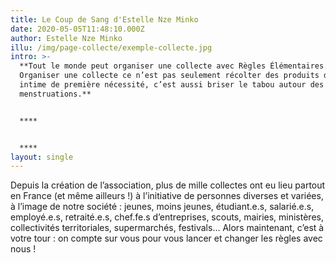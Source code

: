 ```yaml
---
title: Le Coup de Sang d'Estelle Nze Minko
date: 2020-05-05T11:48:10.000Z
author: Estelle Nze Minko
illu: /img/page-collecte/exemple-collecte.jpg
intro: >-
  **Tout le monde peut organiser une collecte avec Règles Élémentaires.
  Organiser une collecte ce n’est pas seulement récolter des produits d’hygiène
  intime de première nécessité, c’est aussi briser le tabou autour des
  menstruations.**


  ****


  ****
layout: single
---
```

Depuis la création de l’association, plus de mille collectes ont eu lieu partout en France (et même ailleurs !) à l’initiative de personnes diverses et variées, à l’image de notre société : jeunes, moins jeunes, étudiant.e.s, salarié.e.s, employé.e.s, retraité.e.s, chef.fe.s d’entreprises, scouts, mairies, ministères, collectivités territoriales, supermarchés, festivals… Alors maintenant, c’est à votre tour : on compte sur vous pour vous lancer et changer les règles avec nous ! 

